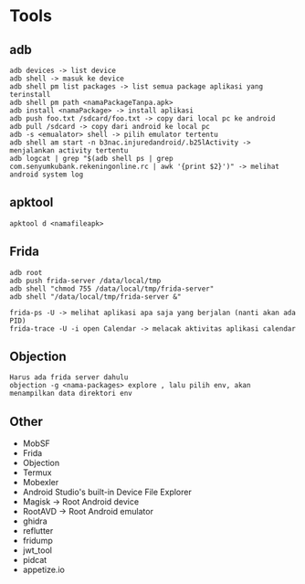# Tools

## adb
```
adb devices -> list device
adb shell -> masuk ke device
adb shell pm list packages -> list semua package aplikasi yang terinstall
adb shell pm path <namaPackageTanpa.apk>
adb install <namaPackage> -> install aplikasi
adb push foo.txt /sdcard/foo.txt -> copy dari local pc ke android
adb pull /sdcard -> copy dari android ke local pc
adb -s <emualator> shell -> pilih emulator tertentu
adb shell am start -n b3nac.injuredandroid/.b25lActivity -> menjalankan activity tertentu
adb logcat | grep "$(adb shell ps | grep com.senyumkubank.rekeningonline.rc | awk '{print $2}')" -> melihat android system log
```
## apktool
```
apktool d <namafileapk>
```

## Frida
```
adb root
adb push frida-server /data/local/tmp
adb shell "chmod 755 /data/local/tmp/frida-server"
adb shell "/data/local/tmp/frida-server &"

frida-ps -U -> melihat aplikasi apa saja yang berjalan (nanti akan ada PID)
frida-trace -U -i open Calendar -> melacak aktivitas aplikasi calendar

```

## Objection
```
Harus ada frida server dahulu
objection -g <nama-packages> explore , lalu pilih env, akan menampilkan data direktori env
```

## Other
- MobSF
- Frida
- Objection
- Termux
- Mobexler
- Android Studio's built-in Device File Explorer
- Magisk -> Root Android device
- RootAVD -> Root Android emulator
- ghidra
- reflutter
- fridump
- jwt_tool
- pidcat
- appetize.io
